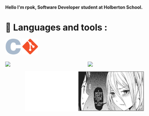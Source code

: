**Hello I'm rpok, Software Developer student at Holberton School.**

# 🔧 **Languages and tools :**

<div>
  <img src="https://github.com/devicons/devicon/blob/master/icons/c/c-original.svg" width="50" />
  <img src="https://github.com/devicons/devicon/blob/master/icons/git/git-original.svg" width="50" />
</div>

<div style="display: flex; justify-content: center; gap: 20px; margin-top: 20px;">
  <img src="https://github-readme-stats.vercel.app/api?username=rpokman&theme=midnight-purple&show_icons=true&hide_border=true&count_private=true" width="400" />
  <img src="https://github-readme-stats.vercel.app/api/top-langs/?username=rpokman&theme=midnight-purple&show_icons=true&hide_border=true&layout=compact" width="400" />
</div>

<p align="center">
  <img src="https://github.com/rpokman/rpokman/blob/main/code.png" width="75%">
</p>
